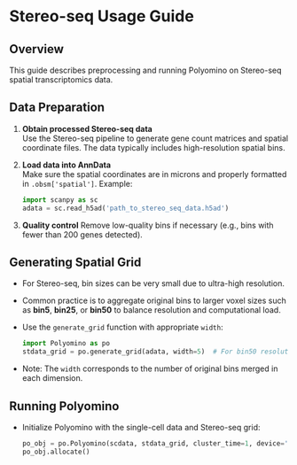 # Stereo-seq Usage Guide

## Overview  
This guide describes preprocessing and running Polyomino on Stereo-seq spatial transcriptomics data.

## Data Preparation

1. **Obtain processed Stereo-seq data**  
   Use the Stereo-seq pipeline to generate gene count matrices and spatial coordinate files. The data typically includes high-resolution spatial bins.

2. **Load data into AnnData**  
   Make sure the spatial coordinates are in microns and properly formatted in `.obsm['spatial']`. Example:
   ```python
   import scanpy as sc
   adata = sc.read_h5ad('path_to_stereo_seq_data.h5ad')

3. **Quality control**
    Remove low-quality bins if necessary (e.g., bins with fewer than 200 genes detected).

## Generating Spatial Grid

- For Stereo-seq, bin sizes can be very small due to ultra-high resolution.

- Common practice is to aggregate original bins to larger voxel sizes such as **bin5**, **bin25**, or **bin50** to balance resolution and computational load.

- Use the `generate_grid` function with appropriate `width`:

  ```python
  import Polyomino as po
  stdata_grid = po.generate_grid(adata, width=5)  # For bin50 resolution
  ```

- Note: The `width` corresponds to the number of original bins merged in each dimension.

## Running Polyomino

- Initialize Polyomino with the single-cell data and Stereo-seq grid:

  ```python
  po_obj = po.Polyomino(scdata, stdata_grid, cluster_time=1, device='cuda')
  po_obj.allocate()
  ```